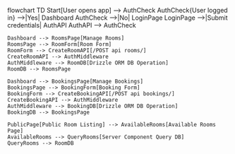 flowchart TD
    Start[User opens app] --> AuthCheck
    AuthCheck{User logged in} -->|Yes| Dashboard
    AuthCheck -->|No| LoginPage
    LoginPage -->|Submit credentials| AuthAPI
    AuthAPI --> AuthCheck

    Dashboard --> RoomsPage[Manage Rooms]
    RoomsPage --> RoomForm[Room Form]
    RoomForm --> CreateRoomAPI[/POST api rooms/]
    CreateRoomAPI --> AuthMiddleware
    AuthMiddleware --> RoomDB[Drizzle ORM DB Operation]
    RoomDB --> RoomsPage

    Dashboard --> BookingsPage[Manage Bookings]
    BookingsPage --> BookingForm[Booking Form]
    BookingForm --> CreateBookingAPI[/POST api bookings/]
    CreateBookingAPI --> AuthMiddleware
    AuthMiddleware --> BookingDB[Drizzle ORM DB Operation]
    BookingDB --> BookingsPage

    PublicPage[Public Room Listing] --> AvailableRooms[Available Rooms Page]
    AvailableRooms --> QueryRooms[Server Component Query DB]
    QueryRooms --> RoomDB